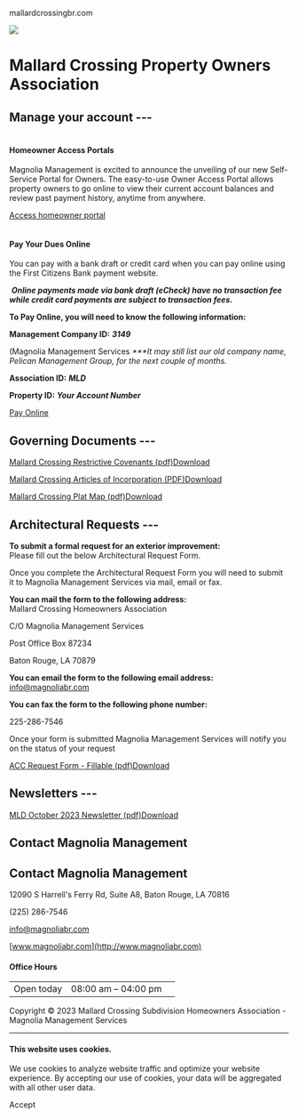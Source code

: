 mallardcrossingbr.com



![](//img1.wsimg.com/isteam/ip/73a948ce-93da-4f2f-b932-dda8eec8f774/Screenshot%202023-10-03%20152202.png/:/cr=t:0%25,l:0%25,w:100%25,h:100%25)

Mallard Crossing Property Owners Association
============================================

Manage your account ---
-----------------------

![](data:image/gif;base64,R0lGODlhAQABAAD/ACwAAAAAAQABAAACADs=)

#### Homeowner Access Portals

Magnolia Management is excited to announce the unveiling of our new Self-Service Portal for Owners. The easy-to-use Owner Access Portal allows property owners to go online to view their current account balances and review past payment history, anytime from anywhere.

[Access homeowner portal](https://portal.magnoliabr.com/Home_v2/Login)

![](data:image/gif;base64,R0lGODlhAQABAAD/ACwAAAAAAQABAAACADs=)

#### Pay Your Dues Online

You can pay with a bank draft or credit card when you can pay online using the First Citizens Bank payment website.

 ***Online payments made via bank draft (eCheck) have no transaction fee while credit card payments are subject to transaction fees.***

**To Pay Online, you will need to know the following information:**

**Management Company ID:** ***3149***

(Magnolia Management Services *\*\*\*It may still list our old company name, Pelican Management Group, for the next couple of months.*

**Association ID:** ***MLD***

**Property ID:** ***Your Account Number***

[Pay Online](https://propertypay.firstcitizens.com/)

Governing Documents ---
-----------------------

[Mallard Crossing Restrictive Covenants (pdf)Download](//img1.wsimg.com/blobby/go/73a948ce-93da-4f2f-b932-dda8eec8f774/downloads/Mallard%20Crossing%20-%20Restrictive%20Covenants.pdf?ver=1697651355560)

[Mallard Crossing Articles of Incorporation (PDF)Download](//img1.wsimg.com/blobby/go/73a948ce-93da-4f2f-b932-dda8eec8f774/downloads/Mallard%20Crossing%20Articles%20of%20Incorporation.PDF?ver=1697651355562)

[Mallard Crossing Plat Map (pdf)Download](//img1.wsimg.com/blobby/go/73a948ce-93da-4f2f-b932-dda8eec8f774/downloads/Mallard%20Crossing%20-%20Plat%20Map.pdf?ver=1697651355562)

Architectural Requests ---
--------------------------

**To submit a formal request for an exterior improvement:**  
Please fill out the below Architectural Request Form.

Once you complete the Architectural Request Form you will need to submit it to Magnolia Management Services via mail, email or fax.

**You can mail the form to the following address:**  
Mallard Crossing Homeowners Association

C/O Magnolia Management Services

Post Office Box 87234

Baton Rouge, LA 70879

**You can email the form to the following email address:**  
[info@magnoliabr.com](mailto:info@magnoliabr.com)

**You can fax the form to the following phone number:**

225-286-7546

Once your form is submitted Magnolia Management Services will notify you on the status of your request

[ACC Request Form - Fillable (pdf)Download](//img1.wsimg.com/blobby/go/73a948ce-93da-4f2f-b932-dda8eec8f774/downloads/ACC%20Request%20Form%20-%20Fillable.pdf?ver=1697651355609)

Newsletters ---
---------------

[MLD October 2023 Newsletter (pdf)Download](//img1.wsimg.com/blobby/go/73a948ce-93da-4f2f-b932-dda8eec8f774/downloads/MLD%20October%202023%20Newsletter.pdf?ver=1697651355664)

Contact Magnolia Management
---------------------------

Contact Magnolia Management
---------------------------

12090 S Harrell's Ferry Rd, Suite A8, Baton Rouge, LA 70816

(225) 286-7546 

[info@magnoliabr.com](mailto:info@magnoliabr.com)

[www.magnoliabr.com](http://www.magnoliabr.com)

#### Office Hours

|  |  |  |
| --- | --- | --- |
| Open today | 08:00 am – 04:00 pm |  |

Copyright © 2023 Mallard Crossing Subdivision Homeowners Association - Magnolia Management Services

---

#### This website uses cookies.

We use cookies to analyze website traffic and optimize your website experience. By accepting our use of cookies, your data will be aggregated with all other user data.

Accept